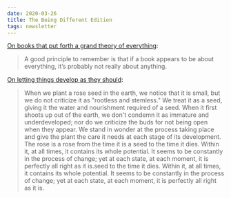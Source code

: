 ```yaml
---
date: 2020-03-26
title: The Being Different Edition
tags: newsletter
---
```


[On books that put forth a grand theory of everything](https://www.currentaffairs.org/2018/03/the-intellectual-we-deserve):

> A good principle to remember is that if a book appears to be about everything, it’s probably not really about anything.

[On letting things develop as they should](http://theinnergame.com/inner-game-books/the-inner-game-of-tennis/): 

> When we plant a rose seed in the earth, we notice that it is small, but we do not criticize it as "rootless and stemless." We treat it as a seed, giving it the water and nourishment required of a seed. When it first shoots up out of the earth, we don't condemn it as immature and underdeveloped; nor do we criticize the buds for not being open when they appear. We stand in wonder at the process taking place and give the plant the care it needs at each stage of its development. The rose is a rose from the time it is a seed to the time it dies. Within it, at all times, it contains its whole potential. It seems to be constantly in the process of change; yet at each state, at each moment, it is perfectly all right as it is.seed to the time it dies. Within it, at all times, it contains its whole potential. It seems to be constantly in the process of change; yet at each state, at each moment, it is perfectly all right as it is.